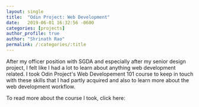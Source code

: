 ```yaml
---
layout: single
title:  "Odin Project: Web Development"
date:   2019-06-01 16:32:56 -0600
categories: [projects] 
author_profile: true
author: "Shrinath Rao"
permalink: /:categories/:title
---
```


After my officer position with SGDA and especially after my senior design project, I felt like I had a lot to learn about anything web development related. I took Odin Project's Web Developement 101 course to keep in touch with these skills that I had partly acquired and also to learn more about the web development workflow.

To read more about the course I took, click here: 
